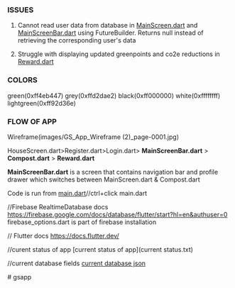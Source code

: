 ### ISSUES
1. Cannot read user data from database in [MainScreen.dart](lib/screens/UserPage/MainScreen.dart) 
and [MainScreenBar.dart](lib/screens/UserPage/MainScreenBar.dart) using FutureBuilder.
Returns null instead of retrieving the corresponding user's data

2. Struggle with displaying updated greenpoints and co2e reductions in [Reward.dart](lib/screens/UserPage/Reward.dart)


### COLORS
green(0xff4eb447)
grey(0xffd2dae2)
black(0xff000000)
white(0xffffffff)
lightgreen(0xff92d36e)

### FLOW OF APP
Wireframe(images/GS_App_Wireframe (2)_page-0001.jpg)

HouseScreen.dart>Register.dart>Login.dart> **MainScreenBar.dart** > **Compost.dart** > **Reward.dart**

**MainScreenBar.dart** is a screen that contains navigation bar and profile drawer which switches 
between MainScreen.dart & Compost.dart

Code is run from [main.dart](lib/main.dart)//ctrl+click main.dart

//Firebase RealtimeDatabase docs
https://firebase.google.com/docs/database/flutter/start?hl=en&authuser=0
firebase_options.dart is part of firebase installation

// Flutter docs
https://docs.flutter.dev/

//curent status of app
[current status of app](current status.txt)

//current database fields
[current database json](compost-19060-default-rtdb-export%20(1).json)





#   g s a p p  
 